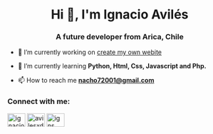 <h1 align="center">Hi 👋, I'm Ignacio Avilés</h1>
<h3 align="center">A future developer from Arica, Chile</h3>

- 🔭 I’m currently working on [create my own webite](https://ignacioaviles.000webhostapp.com/)

- 🌱 I’m currently learning **Python, Html, Css, Javascript and Php.**

- 📫 How to reach me **nacho72001@gmail.com**

<h3 align="left">Connect with me:</h3>
<p align="left">
<a href="https://fb.com/ignacio.avilescardenasso" target="blank"><img align="center" src="https://raw.githubusercontent.com/rahuldkjain/github-profile-readme-generator/master/src/images/icons/Social/facebook.svg" alt="ignacio.avilescardenasso" height="30" width="40" /></a>
<a href="https://instagram.com/avilesxd" target="blank"><img align="center" src="https://raw.githubusercontent.com/rahuldkjain/github-profile-readme-generator/master/src/images/icons/Social/instagram.svg" alt="avilesxd" height="30" width="40" /></a>
<a href="https://www.youtube.com/channel/UCYPsgamO7XeWOrXriOpJBqw" target="blank"><img align="center" src="https://raw.githubusercontent.com/rahuldkjain/github-profile-readme-generator/master/src/images/icons/Social/youtube.svg" alt="igns" height="30" width="40" /></a>
</p>
